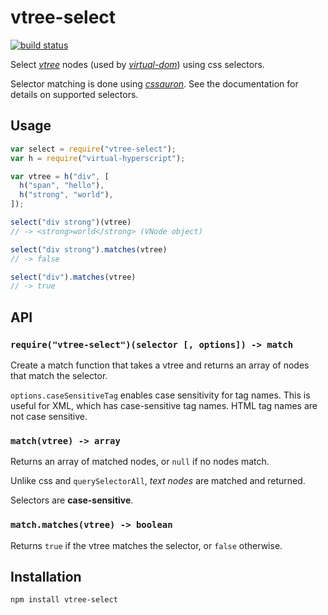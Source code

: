 # vtree-select

[![build status](https://secure.travis-ci.org/parshap/vtree-select.svg?branch=master)](http://travis-ci.org/parshap/vtree-select)

Select *[vtree][]* nodes (used by *[virtual-dom][]*) using css
selectors.

Selector matching is done using *[cssauron][]*. See the documentation
for details on supported selectors.

[virtual-dom]: https://www.npmjs.org/package/virtual-dom
[vtree]: https://www.npmjs.org/package/vtree
[cssauron]: https://www.npmjs.org/package/cssauron

## Usage

```js
var select = require("vtree-select");
var h = require("virtual-hyperscript");

var vtree = h("div", [
  h("span", "hello"),
  h("strong", "world"),
]);

select("div strong")(vtree)
// -> <strong>world</strong> (VNode object)

select("div strong").matches(vtree)
// -> false

select("div").matches(vtree)
// -> true
```

## API

### `require("vtree-select")(selector [, options]) -> match`

Create a match function that takes a vtree and returns an array of nodes
that match the selector.

`options.caseSensitiveTag` enables case sensitivity for tag names. This
is useful for XML, which has case-sensitive tag names. HTML tag names
are not case sensitive.

### `match(vtree) -> array`

Returns an array of matched nodes, or `null` if no nodes match.

Unlike css and `querySelectorAll`, *text nodes* are matched and
returned.

Selectors are **case-sensitive**.

### `match.matches(vtree) -> boolean`

Returns `true` if the vtree matches the selector, or `false` otherwise.


## Installation

```
npm install vtree-select
```
